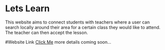 # Lets Learn

This website aims to connect students with teachers where a user can search locally around their area for a certain class they would like to attend. The teacher can then accept the lesson.

#Website Link
[Click Me](https://letslearnn.herokuapp.com/)
more details coming soon...
